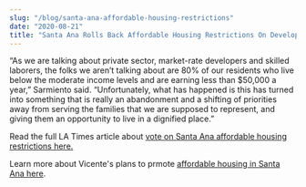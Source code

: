 ```yaml
---
slug: "/blog/santa-ana-affordable-housing-restrictions"
date: "2020-08-21"
title: "Santa Ana Rolls Back Affordable Housing Restrictions On Developers"
---
```


“As we are talking about private sector, market-rate developers and skilled laborers, the folks we aren’t talking about are 80% of our residents who live below the moderate income levels and are earning less than $50,000 a year,” Sarmiento said. “Unfortunately, what has happened is this has turned into something that is really an abandonment and a shifting of priorities away from serving the families that we are supposed to represent, and giving them an opportunity to live in a dignified place.”

Read the full LA Times article about <a href="https://www.latimes.com/california/story/2020-08-19/santa-ana-council" target="_blank" rel="noreferrer">vote on Santa Ana affordable housing restrictions here.</a>

Learn more about Vicente's plans to prmote <a href="/issues/affordable-housing-in-santa-ana">affordable housing in Santa Ana here</a>.